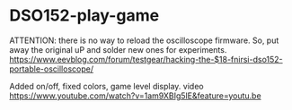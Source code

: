 # DSO152-play-game
ATTENTION: there is no way to reload the oscilloscope firmware. So, put away the original uP and solder new ones for experiments.
https://www.eevblog.com/forum/testgear/hacking-the-$18-fnirsi-dso152-portable-oscilloscope/

Added on/off, fixed colors, game level display.
video https://www.youtube.com/watch?v=1am9XBIg5lE&feature=youtu.be

